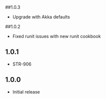 ##1.0.3
* Upgrade with Akka defaults

##1.0.2
* Fixed runit issues with new runit cookbook

## 1.0.1
* STR-906

## 1.0.0
* Initial release
